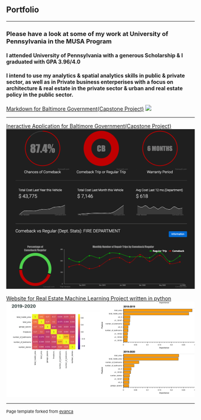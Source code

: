 ## Portfolio

---

### Please have a look at some of my work at University of Pennsylvania in the MUSA Program 
#### I attended University of Pennsylvania with a generous Scholarship & I graduated with GPA 3.96/4.0 
#### I intend to use my analytics & spatial analytics skills in public & private sector, as well as in Private business enterperises with a focus on architecture & real estate in the private sector & urban and real estate policy in the public sector.


[Markdown for Baltimore Government(Capstone Project)](https://akshaypracticum.github.io/markdownbalt/)
<img src="images/AA111.png?raw=true"/>

---
[Ineractive Application for Baltimore Government(Capstone Project)](https://akshaypracticum.github.io/practicum.github.io/)
<img src="images/1Ap.png?raw=true"/>


[Website for Real Estate Machine Learning Project written in python](https://akshaynagar26.github.io/Submission620_Akshay_Nagar/)
<img src="images/ML.jpg?raw=true"/>








---
<p style="font-size:11px">Page template forked from <a href="https://github.com/evanca/quick-portfolio">evanca</a></p>
<!-- Remove above link if you don't want to attibute -->
